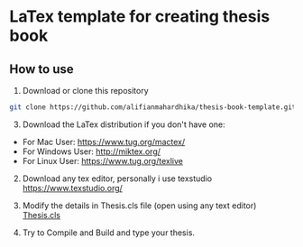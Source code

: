 # LaTex template for creating thesis book

## How to use
1. Download or clone this repository
```bash
git clone https://github.com/alifianmahardhika/thesis-book-template.git
```
3. Download the LaTex distribution if you don't have one:
- For Mac User: https://www.tug.org/mactex/
- For Windows User: http://miktex.org/
- For Linux User: https://www.tug.org/texlive

2. Download any tex editor, personally i use texstudio
https://www.texstudio.org/

3. Modify the details in Thesis.cls file (open using any text editor)
[Thesis.cls](https://github.com/alifianmahardhika/thesis-book-template/blob/main/Thesis.cls)

4. Try to Compile and Build and type your thesis.
